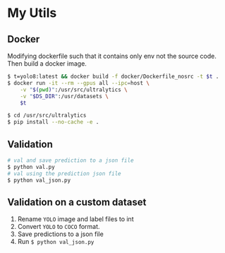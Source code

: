 # My Utils

## Docker

Modifying dockerfile such that it contains only env not the source code. Then build a docker image.

```bash
$ t=yolo8:latest && docker build -f docker/Dockerfile_nosrc -t $t .
$ docker run -it --rm --gpus all --ipc=host \
    -v "$(pwd)":/usr/src/ultralytics \
    -v "$DS_DIR":/usr/datasets \
    $t

$ cd /usr/src/ultralytics
$ pip install --no-cache -e .
```

## Validation

```bash
# val and save prediction to a json file
$ python val.py
# val using the prediction json file
$ python val_json.py
```

## Validation on a custom dataset

1. Rename `YOLO` image and label files to int
2. Convert `YOLO` to `COCO` format.
2. Save predictions to a json file
3. Run `$ python val_json.py`
